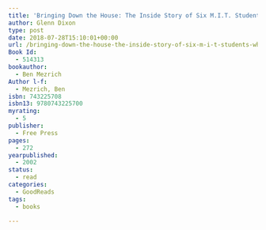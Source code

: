 ```yaml
---
title: 'Bringing Down the House: The Inside Story of Six M.I.T. Students Who Took Vegas for Millions'
author: Glenn Dixon
type: post
date: 2018-07-28T15:10:01+00:00
url: /bringing-down-the-house-the-inside-story-of-six-m-i-t-students-who-took-vegas-for-millions/
Book Id:
  - 514313
bookauthor:
  - Ben Mezrich
Author l-f:
  - Mezrich, Ben
isbn: 743225708
isbn13: 9780743225700
myrating:
  - 5
publisher:
  - Free Press
pages:
  - 272
yearpublished:
  - 2002
status:
  - read
categories:
  - GoodReads
tags:
  - books

---
```

